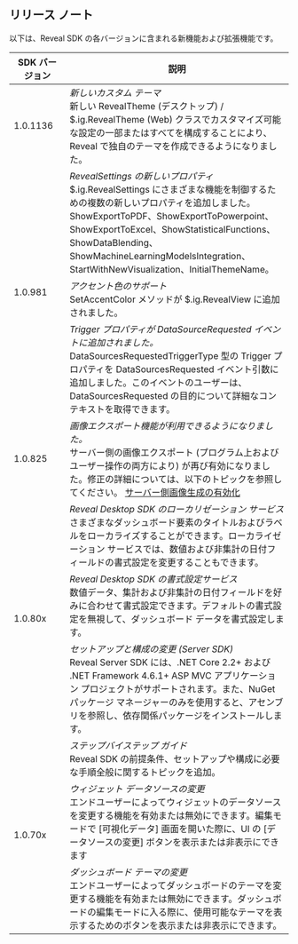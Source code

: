 ## リリース ノート

以下は、Reveal SDK の各バージョンに含まれる新機能および拡張機能です。

<table>
<colgroup>
<col style="width: 20%" />
<col style="width: 80%" />
</colgroup>
    <thead>
        <tr>
            <th>SDK バージョン</th>
            <th>説明</th>
        </tr>
    </thead>
    <tbody>
        <tr>
            <td>1.0.1136</td>
            <td><i>新しいカスタム テーマ</i><br>
            新しい RevealTheme (デスクトップ) / $.ig.RevealTheme (Web) クラスでカスタマイズ可能な設定の一部またはすべてを構成することにより、Reveal で独自のテーマを作成できるようになりました。</td>
        </tr>
        <tr>
            <td rowspan="3">1.0.981</td>
            <td><i>RevealSettings の新しいプロパティ</i><br>$.ig.RevealSettings にさまざまな機能を制御するための複数の新しいプロパティを追加しました。ShowExportToPDF、ShowExportToPowerpoint、ShowExportToExcel、ShowStatisticalFunctions、ShowDataBlending、ShowMachineLearningModelsIntegration、StartWithNewVisualization、InitialThemeName。</td>
        </tr>
        <tr>
            <td><i>アクセント色のサポート</i><br>SetAccentColor メソッドが $.ig.RevealView に追加されました。</td>
        </tr>
        <tr>
            <td><i>Trigger プロパティが DataSourceRequested イベントに追加されました。</i><br>DataSourcesRequestedTriggerType 型の Trigger プロパティを DataSourcesRequested イベント引数に追加しました。このイベントのユーザーは、DataSourcesRequested の目的について詳細なコンテキストを取得できます。</td>
        </tr>
            <td>1.0.825</td>
            <td><i>画像エクスポート機能が利用できるようになりました。</i><br>サーバー側の画像エクスポート (プログラム上およびユーザー操作の両方により) が再び有効になりました。修正の詳細については、以下のトピックを参照してください。 <a href="setup-configuration-server-web#server-side-image-export">サーバー側画像生成の有効化</a></td>
        <tr>
        </tr>
            <td rowspan="4">1.0.80x</td>
            <td><i>Reveal Desktop SDK のローカリゼーション サービス</i><br>さまざまなダッシュボード要素のタイトルおよびラベルをローカライズすることができます。ローカライゼーション サービスでは、数値および非集計の日付フィールドの書式設定を変更することもできます。</td>
        <tr>
        <tr>
            <td><i>Reveal Desktop SDK の書式設定サービス</i><br>数値データ、集計および非集計の日付フィールドを好みに合わせて書式設定できます。デフォルトの書式設定を無視して、ダッシュボード データを書式設定します。</td>
        </tr>
        <tr>
            <td><i>セットアップと構成の変更 (Server SDK)</i><br>Reveal Server SDK には、.NET Core 2.2+ および .NET Framework 4.6.1+ ASP MVC アプリケーション プロジェクトがサポートされます。また、NuGet パッケージ マネージャーのみを使用すると、アセンブリを参照し、依存関係パッケージをインストールします。</td>
        </tr>        
        </tr>
            <td rowspan="4">1.0.70x</td>
            <td><i>ステップバイステップ ガイド</i><br>Reveal SDK の前提条件、セットアップや構成に必要な手順全般に関するトピックを追加。</td>
        <tr>
        <tr>
            <td><i>ウィジェット データソースの変更</i><br>エンドユーザーによってウィジェットのデータソースを変更する機能を有効または無効にできます。編集モードで [可視化データ] 画面を開いた際に、UI の [データソースの変更] ボタンを表示または非表示にできます</td>
        </tr>
        <tr>
            <td><i>ダッシュボード テーマの変更</i><br>エンドユーザーによってダッシュボードのテーマを変更する機能を有効または無効にできます。ダッシュボードの編集モードに入る際に、使用可能なテーマを表示するためのボタンを表示または非表示にできます。</td>
        </tr>        
    </tbody>
</table>
